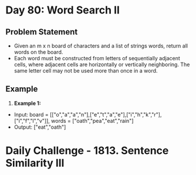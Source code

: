 # Day 80: Word Search II

## Problem Statement

- Given an m x n board of characters and a list of strings words, return all words on the board.
- Each word must be constructed from letters of sequentially adjacent cells, where adjacent cells are horizontally or vertically neighboring. The same letter cell may not be used more than once in a word.

## Example

1. **Example 1:**

- Input: board = [["o","a","a","n"],["e","t","a","e"],["i","h","k","r"],["i","f","l","v"]], words = ["oath","pea","eat","rain"]
- Output: ["eat","oath"]

# Daily Challenge - 1813. Sentence Similarity III
